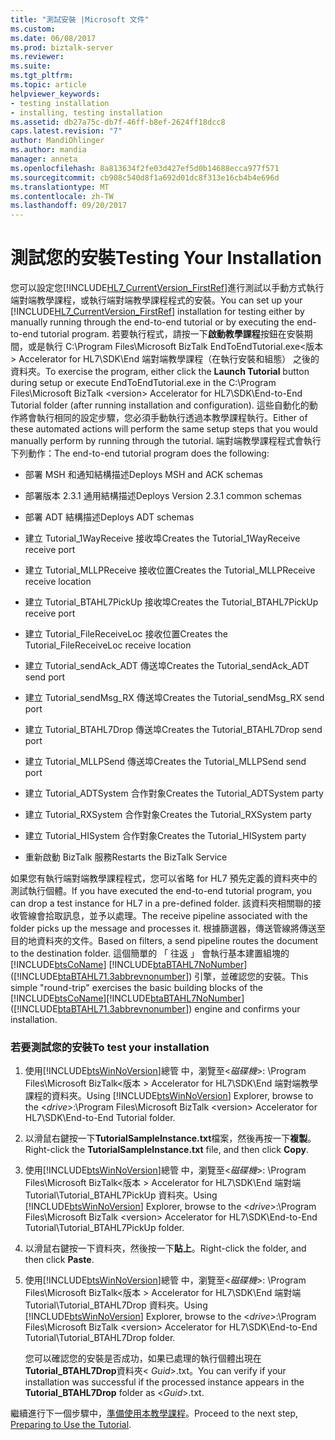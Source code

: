 ```yaml
---
title: "測試安裝 |Microsoft 文件"
ms.custom: 
ms.date: 06/08/2017
ms.prod: biztalk-server
ms.reviewer: 
ms.suite: 
ms.tgt_pltfrm: 
ms.topic: article
helpviewer_keywords:
- testing installation
- installing, testing installation
ms.assetid: db27a75c-db7f-46ff-b8ef-2624ff18dcc8
caps.latest.revision: "7"
author: MandiOhlinger
ms.author: mandia
manager: anneta
ms.openlocfilehash: 8a813634f2fe03d427ef5d0b14688ecca977f571
ms.sourcegitcommit: cb908c540d8f1a692d01dc8f313e16cb4b4e696d
ms.translationtype: MT
ms.contentlocale: zh-TW
ms.lasthandoff: 09/20/2017
---
```

# <a name="testing-your-installation"></a><span data-ttu-id="783f5-102">測試您的安裝</span><span class="sxs-lookup"><span data-stu-id="783f5-102">Testing Your Installation</span></span>
<span data-ttu-id="783f5-103">您可以設定您[!INCLUDE[HL7_CurrentVersion_FirstRef](../../includes/hl7-currentversion-firstref-md.md)]進行測試以手動方式執行端對端教學課程，或執行端對端教學課程程式的安裝。</span><span class="sxs-lookup"><span data-stu-id="783f5-103">You can set up your [!INCLUDE[HL7_CurrentVersion_FirstRef](../../includes/hl7-currentversion-firstref-md.md)] installation for testing either by manually running through the end-to-end tutorial or by executing the end-to-end tutorial program.</span></span> <span data-ttu-id="783f5-104">若要執行程式，請按一下**啟動教學課程**按鈕在安裝期間，或是執行 C:\Program Files\Microsoft BizTalk EndToEndTutorial.exe\<版本 > Accelerator for HL7\SDK\End 端對端教學課程（在執行安裝和組態） 之後的資料夾。</span><span class="sxs-lookup"><span data-stu-id="783f5-104">To exercise the program, either click the **Launch Tutorial** button during setup or execute EndToEndTutorial.exe in the C:\Program Files\Microsoft BizTalk \<version> Accelerator for HL7\SDK\End-to-End Tutorial folder (after running installation and configuration).</span></span> <span data-ttu-id="783f5-105">這些自動化的動作將會執行相同的設定步驟，您必須手動執行透過本教學課程執行。</span><span class="sxs-lookup"><span data-stu-id="783f5-105">Either of these automated actions will perform the same setup steps that you would manually perform by running through the tutorial.</span></span> <span data-ttu-id="783f5-106">端對端教學課程程式會執行下列動作：</span><span class="sxs-lookup"><span data-stu-id="783f5-106">The end-to-end tutorial program does the following:</span></span>  
  
-   <span data-ttu-id="783f5-107">部署 MSH 和通知結構描述</span><span class="sxs-lookup"><span data-stu-id="783f5-107">Deploys MSH and ACK schemas</span></span>  
  
-   <span data-ttu-id="783f5-108">部署版本 2.3.1 通用結構描述</span><span class="sxs-lookup"><span data-stu-id="783f5-108">Deploys Version 2.3.1 common schemas</span></span>  
  
-   <span data-ttu-id="783f5-109">部署 ADT 結構描述</span><span class="sxs-lookup"><span data-stu-id="783f5-109">Deploys ADT schemas</span></span>  
  
-   <span data-ttu-id="783f5-110">建立 Tutorial_1WayReceive 接收埠</span><span class="sxs-lookup"><span data-stu-id="783f5-110">Creates the Tutorial_1WayReceive receive port</span></span>  
  
-   <span data-ttu-id="783f5-111">建立 Tutorial_MLLPReceive 接收位置</span><span class="sxs-lookup"><span data-stu-id="783f5-111">Creates the Tutorial_MLLPReceive receive location</span></span>  
  
-   <span data-ttu-id="783f5-112">建立 Tutorial_BTAHL7PickUp 接收埠</span><span class="sxs-lookup"><span data-stu-id="783f5-112">Creates the Tutorial_BTAHL7PickUp receive port</span></span>  
  
-   <span data-ttu-id="783f5-113">建立 Tutorial_FileReceiveLoc 接收位置</span><span class="sxs-lookup"><span data-stu-id="783f5-113">Creates the Tutorial_FileReceiveLoc receive location</span></span>  
  
-   <span data-ttu-id="783f5-114">建立 Tutorial_sendAck_ADT 傳送埠</span><span class="sxs-lookup"><span data-stu-id="783f5-114">Creates the Tutorial_sendAck_ADT send port</span></span>  
  
-   <span data-ttu-id="783f5-115">建立 Tutorial_sendMsg_RX 傳送埠</span><span class="sxs-lookup"><span data-stu-id="783f5-115">Creates the Tutorial_sendMsg_RX send port</span></span>  
  
-   <span data-ttu-id="783f5-116">建立 Tutorial_BTAHL7Drop 傳送埠</span><span class="sxs-lookup"><span data-stu-id="783f5-116">Creates the Tutorial_BTAHL7Drop send port</span></span>  
  
-   <span data-ttu-id="783f5-117">建立 Tutorial_MLLPSend 傳送埠</span><span class="sxs-lookup"><span data-stu-id="783f5-117">Creates the Tutorial_MLLPSend send port</span></span>  
  
-   <span data-ttu-id="783f5-118">建立 Tutorial_ADTSystem 合作對象</span><span class="sxs-lookup"><span data-stu-id="783f5-118">Creates the Tutorial_ADTSystem party</span></span>  
  
-   <span data-ttu-id="783f5-119">建立 Tutorial_RXSystem 合作對象</span><span class="sxs-lookup"><span data-stu-id="783f5-119">Creates the Tutorial_RXSystem party</span></span>  
  
-   <span data-ttu-id="783f5-120">建立 Tutorial_HISystem 合作對象</span><span class="sxs-lookup"><span data-stu-id="783f5-120">Creates the Tutorial_HISystem party</span></span>  
  
-   <span data-ttu-id="783f5-121">重新啟動 BizTalk 服務</span><span class="sxs-lookup"><span data-stu-id="783f5-121">Restarts the BizTalk Service</span></span>  
  
 <span data-ttu-id="783f5-122">如果您有執行端對端教學課程程式，您可以省略 for HL7 預先定義的資料夾中的測試執行個體。</span><span class="sxs-lookup"><span data-stu-id="783f5-122">If you have executed the end-to-end tutorial program, you can drop a test instance for HL7 in a pre-defined folder.</span></span> <span data-ttu-id="783f5-123">該資料夾相關聯的接收管線會拾取訊息，並予以處理。</span><span class="sxs-lookup"><span data-stu-id="783f5-123">The receive pipeline associated with the folder picks up the message and processes it.</span></span> <span data-ttu-id="783f5-124">根據篩選器，傳送管線將傳送至目的地資料夾的文件。</span><span class="sxs-lookup"><span data-stu-id="783f5-124">Based on filters, a send pipeline routes the document to the destination folder.</span></span> <span data-ttu-id="783f5-125">這個簡單的 「 往返 」 會執行基本建置組塊的[!INCLUDE[btsCoName](../../includes/btsconame-md.md)] [!INCLUDE[btaBTAHL7NoNumber](../../includes/btabtahl7nonumber-md.md)] ([!INCLUDE[btaBTAHL71.3abbrevnonumber](../../includes/btabtahl71-3abbrevnonumber-md.md)]) 引擎，並確認您的安裝。</span><span class="sxs-lookup"><span data-stu-id="783f5-125">This simple "round-trip" exercises the basic building blocks of the [!INCLUDE[btsCoName](../../includes/btsconame-md.md)][!INCLUDE[btaBTAHL7NoNumber](../../includes/btabtahl7nonumber-md.md)] ([!INCLUDE[btaBTAHL71.3abbrevnonumber](../../includes/btabtahl71-3abbrevnonumber-md.md)]) engine and confirms your installation.</span></span>  
  
### <a name="to-test-your-installation"></a><span data-ttu-id="783f5-126">若要測試您的安裝</span><span class="sxs-lookup"><span data-stu-id="783f5-126">To test your installation</span></span>  
  
1.  <span data-ttu-id="783f5-127">使用[!INCLUDE[btsWinNoVersion](../../includes/btswinnoversion-md.md)]總管 中，瀏覽至\<*磁碟機*>: \Program Files\Microsoft BizTalk\<版本 > Accelerator for HL7\SDK\End 端對端教學課程的資料夾。</span><span class="sxs-lookup"><span data-stu-id="783f5-127">Using [!INCLUDE[btsWinNoVersion](../../includes/btswinnoversion-md.md)] Explorer, browse to the \<*drive*>:\Program Files\Microsoft BizTalk \<version> Accelerator for HL7\SDK\End-to-End Tutorial folder.</span></span>  
  
2.  <span data-ttu-id="783f5-128">以滑鼠右鍵按一下**TutorialSampleInstance.txt**檔案，然後再按一下**複製**。</span><span class="sxs-lookup"><span data-stu-id="783f5-128">Right-click the **TutorialSampleInstance.txt** file, and then click **Copy**.</span></span>  
  
3.  <span data-ttu-id="783f5-129">使用[!INCLUDE[btsWinNoVersion](../../includes/btswinnoversion-md.md)]總管 中，瀏覽至\<*磁碟機*>: \Program Files\Microsoft BizTalk\<版本 > Accelerator for HL7\SDK\End 端對端 Tutorial\Tutorial_BTAHL7PickUp 資料夾。</span><span class="sxs-lookup"><span data-stu-id="783f5-129">Using [!INCLUDE[btsWinNoVersion](../../includes/btswinnoversion-md.md)] Explorer, browse to the \<*drive*>:\Program Files\Microsoft BizTalk \<version> Accelerator for HL7\SDK\End-to-End Tutorial\Tutorial_BTAHL7PickUp folder.</span></span>  
  
4.  <span data-ttu-id="783f5-130">以滑鼠右鍵按一下資料夾，然後按一下**貼上**。</span><span class="sxs-lookup"><span data-stu-id="783f5-130">Right-click the folder, and then click **Paste**.</span></span>  
  
5.  <span data-ttu-id="783f5-131">使用[!INCLUDE[btsWinNoVersion](../../includes/btswinnoversion-md.md)]總管 中，瀏覽至\<*磁碟機*>: \Program Files\Microsoft BizTalk\<版本 > Accelerator for HL7\SDK\End 端對端 Tutorial\Tutorial_BTAHL7Drop 資料夾。</span><span class="sxs-lookup"><span data-stu-id="783f5-131">Using [!INCLUDE[btsWinNoVersion](../../includes/btswinnoversion-md.md)] Explorer, browse to the \<*drive*>:\Program Files\Microsoft BizTalk \<version> Accelerator for HL7\SDK\End-to-End Tutorial\Tutorial_BTAHL7Drop folder.</span></span>  
  
     <span data-ttu-id="783f5-132">您可以確認您的安裝是否成功，如果已處理的執行個體出現在**Tutorial_BTAHL7Drop**資料夾\< *Guid*>.txt。</span><span class="sxs-lookup"><span data-stu-id="783f5-132">You can verify if your installation was successful if the processed instance appears in the **Tutorial_BTAHL7Drop** folder as \<*Guid*>.txt.</span></span>  
  
 <span data-ttu-id="783f5-133">繼續進行下一個步驟中，[準備使用本教學課程](../../adapters-and-accelerators/accelerator-hl7/preparing-to-use-the-tutorial2.md)。</span><span class="sxs-lookup"><span data-stu-id="783f5-133">Proceed to the next step, [Preparing to Use the Tutorial](../../adapters-and-accelerators/accelerator-hl7/preparing-to-use-the-tutorial2.md).</span></span>